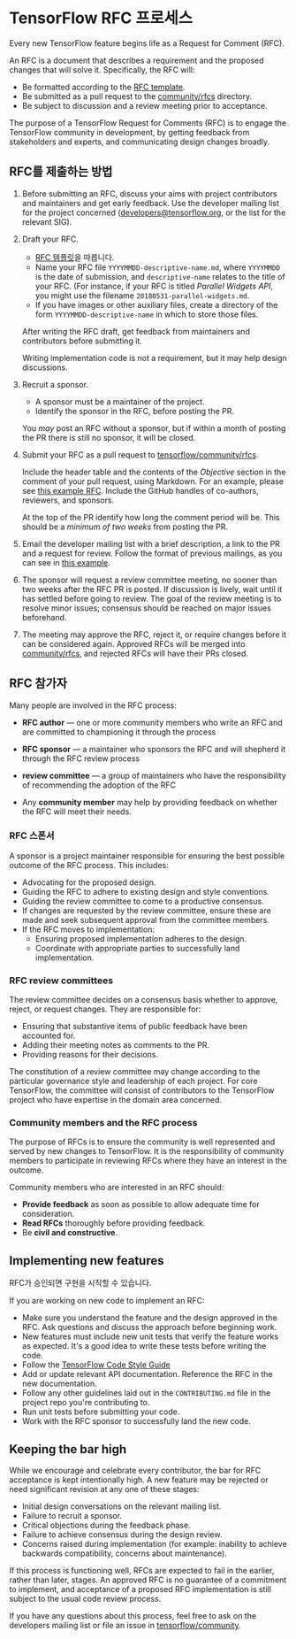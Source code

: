 # TensorFlow RFC 프로세스

Every new TensorFlow feature begins life as a Request for Comment (RFC).

An RFC is a document that describes a requirement and the proposed changes that will solve it. Specifically, the RFC will:

- Be formatted according to the [RFC template](https://github.com/tensorflow/community/blob/master/rfcs/yyyymmdd-rfc-template.md).
- Be submitted as a pull request to the [community/rfcs](https://github.com/tensorflow/community/tree/master/rfcs) directory.
- Be subject to discussion and a review meeting prior to acceptance.

The purpose of a TensorFlow Request for Comments (RFC) is to engage the TensorFlow community in development, by getting feedback from stakeholders and experts, and communicating design changes broadly.

## RFC를 제출하는 방법

1. Before submitting an RFC, discuss your aims with project contributors and maintainers and get early feedback. Use the developer mailing list for the project concerned (developers@tensorflow.org, or the list for the relevant SIG).

2. Draft your RFC.

    - [RFC 템플릿](https://github.com/tensorflow/community/blob/master/rfcs/yyyymmdd-rfc-template.md)을 따릅니다.
    - Name your RFC file `YYYYMMDD-descriptive-name.md`, where `YYYYMMDD` is the date of submission, and `descriptive-name` relates to the title of your RFC. (For instance, if your RFC is titled *Parallel Widgets API*, you might use the filename `20180531-parallel-widgets.md`.
    - If you have images or other auxiliary files, create a directory of the form `YYYYMMDD-descriptive-name` in which to store those files.

    After writing the RFC draft, get feedback from maintainers and contributors before submitting it.

    Writing implementation code is not a requirement, but it may help design discussions.

3. Recruit a sponsor.

    - A sponsor must be a maintainer of the project.
    - Identify the sponsor in the RFC, before posting the PR.

    You *may* post an RFC without a sponsor, but if within a month of posting the PR there is still no sponsor, it will be closed.

4. Submit your RFC as a pull request to [tensorflow/community/rfcs](https://github.com/tensorflow/community/tree/master/rfcs).

    Include the header table and the contents of the *Objective* section in the comment of your pull request, using Markdown. For an example, please see [this example RFC](https://github.com/tensorflow/community/pull/5). Include the GitHub handles of co-authors, reviewers, and sponsors.

    At the top of the PR identify how long the comment period will be. This should be a *minimum of two weeks* from posting the PR.

5. Email the developer mailing list with a brief description, a link to the PR and a request for review. Follow the format of previous mailings, as you can see in [this example](https://groups.google.com/a/tensorflow.org/forum/#!topic/developers/PIChGLLnpTE).

6. The sponsor will request a review committee meeting, no sooner than two weeks after the RFC PR is posted. If discussion is lively, wait until it has settled before going to review. The goal of the review meeting is to resolve minor issues; consensus should be reached on major issues beforehand.

7. The meeting may approve the RFC, reject it, or require changes before it can be considered again. Approved RFCs will be merged into [community/rfcs](https://github.com/tensorflow/community/tree/master/rfcs), and rejected RFCs will have their PRs closed.

## RFC 참가자

Many people are involved in the RFC process:

- **RFC author** — one or more community members who write an RFC and are committed to championing it through the process

- **RFC sponsor** — a maintainer who sponsors the RFC and will shepherd it through the RFC review process

- **review committee** — a group of maintainers who have the responsibility of recommending the adoption of the RFC

- Any **community member** may help by providing feedback on whether the RFC will meet their needs.

### RFC 스폰서

A sponsor is a project maintainer responsible for ensuring the best possible outcome of the RFC process. This includes:

- Advocating for the proposed design.
- Guiding the RFC to adhere to existing design and style conventions.
- Guiding the review committee to come to a productive consensus.
- If changes are requested by the review committee, ensure these are made and seek subsequent approval from the committee members.
- If the RFC moves to implementation:
    - Ensuring proposed implementation adheres to the design.
    - Coordinate with appropriate parties to successfully land implementation.

### RFC review committees

The review committee decides on a consensus basis whether to approve, reject, or request changes. They are responsible for:

- Ensuring that substantive items of public feedback have been accounted for.
- Adding their meeting notes as comments to the PR.
- Providing reasons for their decisions.

The constitution of a review committee may change according to the particular governance style and leadership of each project. For core TensorFlow, the committee will consist of contributors to the TensorFlow project who have expertise in the domain area concerned.

### Community members and the RFC process

The purpose of RFCs is to ensure the community is well represented and served by new changes to TensorFlow. It is the responsibility of community members to participate in reviewing RFCs where they have an interest in the outcome.

Community members who are interested in an RFC should:

- **Provide feedback** as soon as possible to allow adequate time for consideration.
- **Read RFCs** thoroughly before providing feedback.
- Be **civil and constructive**.

## Implementing new features

RFC가 승인되면 구현을 시작할 수 있습니다.

If you are working on new code to implement an RFC:

- Make sure you understand the feature and the design approved in the RFC. Ask questions and discuss the approach before beginning work.
- New features must include new unit tests that verify the feature works as expected. It's a good idea to write these tests before writing the code.
- Follow the [TensorFlow Code Style Guide](#tensorflow-code-style-guide)
- Add or update relevant API documentation. Reference the RFC in the new documentation.
- Follow any other guidelines laid out in the `CONTRIBUTING.md` file in the project repo you're contributing to.
- Run unit tests before submitting your code.
- Work with the RFC sponsor to successfully land the new code.

## Keeping the bar high

While we encourage and celebrate every contributor, the bar for RFC acceptance is kept intentionally high. A new feature may be rejected or need significant revision at any one of these stages:

- Initial design conversations on the relevant mailing list.
- Failure to recruit a sponsor.
- Critical objections during the feedback phase.
- Failure to achieve consensus during the design review.
- Concerns raised during implementation (for example: inability to achieve backwards compatibility, concerns about maintenance).

If this process is functioning well, RFCs are expected to fail in the earlier, rather than later, stages. An approved RFC is no guarantee of a commitment to implement, and acceptance of a proposed RFC implementation is still subject to the usual code review process.

If you have any questions about this process, feel free to ask on the developers mailing list or file an issue in [tensorflow/community](https://github.com/tensorflow/community/tree/master/rfcs).

